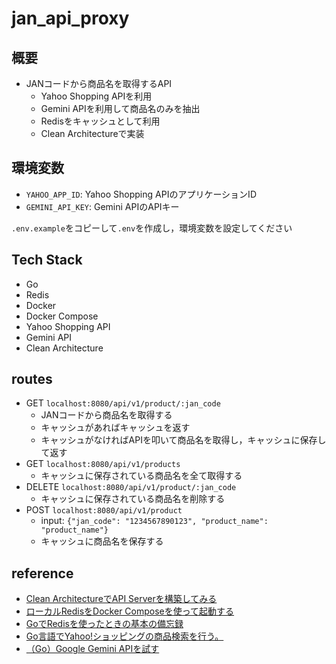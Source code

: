 # jan_api_proxy

## 概要

- JANコードから商品名を取得するAPI
    - Yahoo Shopping APIを利用
    - Gemini APIを利用して商品名のみを抽出
    - Redisをキャッシュとして利用
    - Clean Architectureで実装

## 環境変数

- `YAHOO_APP_ID`: Yahoo Shopping APIのアプリケーションID
- `GEMINI_API_KEY`: Gemini APIのAPIキー

`.env.example`をコピーして`.env`を作成し，環境変数を設定してください

## Tech Stack

- Go
- Redis
- Docker
- Docker Compose
- Yahoo Shopping API
- Gemini API
- Clean Architecture

## routes

- GET `localhost:8080/api/v1/product/:jan_code`
  - JANコードから商品名を取得する
  - キャッシュがあればキャッシュを返す
  - キャッシュがなければAPIを叩いて商品名を取得し，キャッシュに保存して返す
- GET `localhost:8080/api/v1/products`
    - キャッシュに保存されている商品名を全て取得する
- DELETE `localhost:8080/api/v1/product/:jan_code`
    - キャッシュに保存されている商品名を削除する
- POST `localhost:8080/api/v1/product`
    - input: `{"jan_code": "1234567890123", "product_name": "product_name"}`
    - キャッシュに商品名を保存する

## reference

- [Clean ArchitectureでAPI Serverを構築してみる](https://qiita.com/hirotakan/items/698c1f5773a3cca6193e)
- [ローカルRedisをDocker Composeを使って起動する](https://zenn.dev/ring_belle/articles/docker-compose-redis)
- [GoでRedisを使ったときの基本の備忘録](https://qiita.com/tsukasaI/items/8f043af2db69c41f9724)
- [Go言語でYahoo!ショッピングの商品検索を行う。](https://qiita.com/takishita2nd/items/8358b83ef2653ad371d3)
- [（Go）Google Gemini APIを試す](https://zenn.dev/moutend/articles/aed9763635b32d)